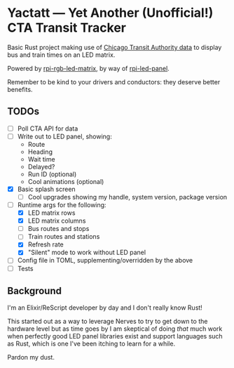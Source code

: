 # Yactatt — Yet Another (Unofficial!) CTA Transit Tracker

Basic Rust project making use of [Chicago Transit Authority data](https://www.transitchicago.com/developers/)
to display bus and train times on an LED matrix.

Powered by [rpi-rgb-led-matrix](https://github.com/hzeller/rpi-rgb-led-matrix),
by way of [rpi-led-panel](https://github.com/EmbersArc/rpi_led_panel).

Remember to be kind to your drivers and conductors: they deserve better benefits.

## TODOs

- [ ] Poll CTA API for data
- [ ] Write out to LED panel, showing:
  - Route
  - Heading
  - Wait time
  - Delayed?
  - Run ID (optional)
  - Cool animations (optional)
- [x] Basic splash screen
  - [ ] Cool upgrades showing my handle, system version, package version
- [ ] Runtime args for the following:
  - [x] LED matrix rows
  - [x] LED matrix columns
  - [ ] Bus routes and stops
  - [ ] Train routes and stations
  - [x] Refresh rate
  - [x] "Silent" mode to work without LED panel
- [ ] Config file in TOML, supplementing/overridden by the above
- [ ] Tests

## Background

I'm an Elixir/ReScript developer by day and I don't really know Rust!

This started out as a way to leverage Nerves to try to get down to the hardware level but as time
goes by I am skeptical of doing _that_ much work when perfectly good LED panel libraries exist and
support languages such as Rust, which is one I've been itching to learn for a while.

Pardon my dust.
